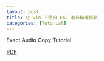```yaml
---
layout: post
title: 在 win 下使用 EAC 進行精確抓軌
categories: [Tutorial]
---
```

Exact Audio Copy Tutorial

[PDF][PDF]

[PDF]: https://raw.githubusercontent.com/YohaneWW/maples/master/assets/EACTutorial.pdf